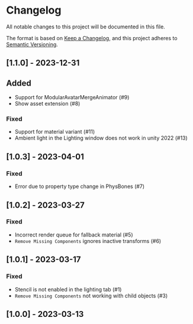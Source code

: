# Changelog
All notable changes to this project will be documented in this file.

The format is based on [Keep a Changelog](https://keepachangelog.com/en/1.0.0/),
and this project adheres to [Semantic Versioning](https://semver.org/spec/v2.0.0.html).

## [1.1.0] - 2023-12-31

## Added
- Support for ModularAvatarMergeAnimator (#9)
- Show asset extension (#8)

### Fixed
- Support for material variant (#11)
- Ambient light in the Lighting window does not work in unity 2022 (#13)

## [1.0.3] - 2023-04-01

### Fixed
- Error due to property type change in PhysBones (#7)

## [1.0.2] - 2023-03-27

### Fixed
- Incorrect render queue for fallback material (#5)
- `Remove Missing Components` ignores inactive transforms (#6)

## [1.0.1] - 2023-03-17

### Fixed
- Stencil is not enabled in the lighting tab (#1)
- `Remove Missing Components` not working with child objects (#3)

## [1.0.0] - 2023-03-13